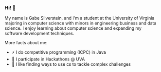 ### Hi! 👋

My name is Gabe Silverstein, and I'm a student at the University of Virginia majoring in computer science with minors in engineering business and data science. I enjoy learning about computer science and expanding my software development techniques.

More facts about me:
- ⚡ I do competitive programming (ICPC) in Java
- 🔭 I participate in Hackathons @ UVA
- 🌱 I like finding ways to use cs to tackle complex challenges 

<!--
![Anurag's GitHub stats](https://github-readme-stats.vercel.app/api?username=gsilver321&show_icons=true&theme=github_dark)]

**gsilver321/gsilver321** is a ✨ _special_ ✨ repository because its `README.md` (this file) appears on your GitHub profile.

Here are some ideas to get you started:

- 🔭 I’m currently working on ...
- 🌱 I’m currently learning ...
- 👯 I’m looking to collaborate on ...
- 🤔 I’m looking for help with ...
- 💬 Ask me about ...
- 📫 How to reach me: ...
- 😄 Pronouns: ...
- ⚡ Fun fact: ...
-->

